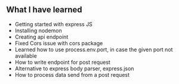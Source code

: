 ## What I have learned

- Getting started with express JS
- Installing nodemon
- Creating api endpoint
- Fixed Cors issue with cors package
- Learned how to use process.env.port, in case the given port not available
- How to write endpoint for post request
- Alternative to express body parser, express.json
- How to process data send from a post request
